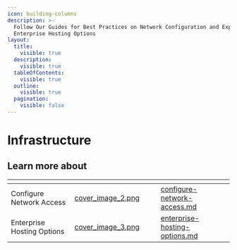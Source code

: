 ```yaml
---
icon: building-columns
description: >-
  Follow Our Guides for Best Practices on Network Configuration and Explore
  Enterprise Hosting Options
layout:
  title:
    visible: true
  description:
    visible: true
  tableOfContents:
    visible: true
  outline:
    visible: true
  pagination:
    visible: false
---
```


# Infrastructure

## Learn more about

<table data-card-size="large" data-view="cards"><thead><tr><th></th><th data-hidden data-card-cover data-type="files"></th><th data-hidden></th><th data-hidden></th><th data-hidden data-card-target data-type="content-ref"></th></tr></thead><tbody><tr><td>Configure Network Access</td><td><a href="../.gitbook/assets/cover_image_2.png">cover_image_2.png</a></td><td></td><td></td><td><a href="configure-network-access.md">configure-network-access.md</a></td></tr><tr><td>Enterprise Hosting Options</td><td><a href="../.gitbook/assets/cover_image_3.png">cover_image_3.png</a></td><td></td><td></td><td><a href="enterprise-hosting-options.md">enterprise-hosting-options.md</a></td></tr></tbody></table>
